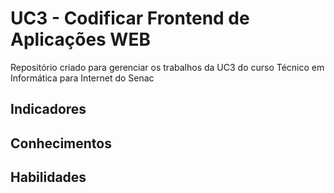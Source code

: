 # UC3 - Codificar Frontend de Aplicações WEB
Repositório criado para gerenciar os trabalhos da UC3 do curso Técnico em Informática para Internet do Senac

## Indicadores


## Conhecimentos


## Habilidades
